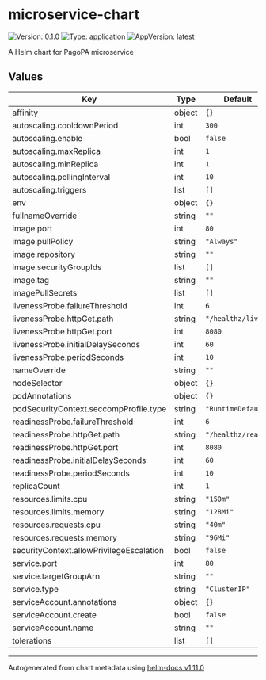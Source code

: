 # microservice-chart

![Version: 0.1.0](https://img.shields.io/badge/Version-0.1.0-informational?style=flat-square) ![Type: application](https://img.shields.io/badge/Type-application-informational?style=flat-square) ![AppVersion: latest](https://img.shields.io/badge/AppVersion-latest-informational?style=flat-square)

A Helm chart for PagoPA microservice

## Values

| Key | Type | Default | Description |
|-----|------|---------|-------------|
| affinity | object | `{}` |  |
| autoscaling.cooldownPeriod | int | `300` |  |
| autoscaling.enable | bool | `false` |  |
| autoscaling.maxReplica | int | `1` |  |
| autoscaling.minReplica | int | `1` |  |
| autoscaling.pollingInterval | int | `10` |  |
| autoscaling.triggers | list | `[]` |  |
| env | object | `{}` |  |
| fullnameOverride | string | `""` |  |
| image.port | int | `80` |  |
| image.pullPolicy | string | `"Always"` |  |
| image.repository | string | `""` |  |
| image.securityGroupIds | list | `[]` |  |
| image.tag | string | `""` |  |
| imagePullSecrets | list | `[]` |  |
| livenessProbe.failureThreshold | int | `6` |  |
| livenessProbe.httpGet.path | string | `"/healthz/live"` |  |
| livenessProbe.httpGet.port | int | `8080` |  |
| livenessProbe.initialDelaySeconds | int | `60` |  |
| livenessProbe.periodSeconds | int | `10` |  |
| nameOverride | string | `""` |  |
| nodeSelector | object | `{}` |  |
| podAnnotations | object | `{}` |  |
| podSecurityContext.seccompProfile.type | string | `"RuntimeDefault"` |  |
| readinessProbe.failureThreshold | int | `6` |  |
| readinessProbe.httpGet.path | string | `"/healthz/ready"` |  |
| readinessProbe.httpGet.port | int | `8080` |  |
| readinessProbe.initialDelaySeconds | int | `60` |  |
| readinessProbe.periodSeconds | int | `10` |  |
| replicaCount | int | `1` |  |
| resources.limits.cpu | string | `"150m"` |  |
| resources.limits.memory | string | `"128Mi"` |  |
| resources.requests.cpu | string | `"40m"` |  |
| resources.requests.memory | string | `"96Mi"` |  |
| securityContext.allowPrivilegeEscalation | bool | `false` |  |
| service.port | int | `80` |  |
| service.targetGroupArn | string | `""` |  |
| service.type | string | `"ClusterIP"` |  |
| serviceAccount.annotations | object | `{}` |  |
| serviceAccount.create | bool | `false` |  |
| serviceAccount.name | string | `""` |  |
| tolerations | list | `[]` |  |

----------------------------------------------
Autogenerated from chart metadata using [helm-docs v1.11.0](https://github.com/norwoodj/helm-docs/releases/v1.11.0)
